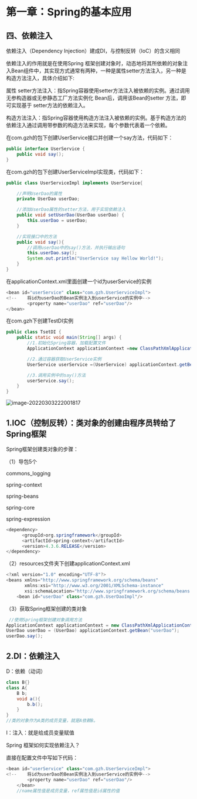 # 第一章：Spring的基本应用

## 四、依赖注入

依赖注入（Dependency Injection）建成DI，与控制反转（IoC）的含义相同

依赖注入的作用就是在使用Spring 框架创建对象时，动态地将其所依赖的对象注入Bean组件中，其实现方式通常有两种，一种是属性setter方法注入，另一种是构造方法注入，具体介绍如下:

属性 setter方法注入：指Spring容器使用setter方法注入被依赖的实例。通过调用无参构造器或无参静态工厂方法实例化 Bean后，调用该Bean的setter 方法，即可实现基于 setter方法的依赖注入。

构造方法注入：指Spring容器使用构造方法注入被依赖的实例。基于构造方法的依赖注入通过调用带参数的构造方法来实现，每个参数代表着一个依赖。



在com.gzh的包下创建UserService接口并创建一个say方法，代码如下：

```java
public interface UserService {
    public void say();
}
```

在com.gzh的包下创建UserServiceImpl实现类，代码如下：

```java
public class UserServiceImpl implements UserService{

    //声明UserDao的属性
    private UserDao userDao;

    //添加UserDao属性的setter方法，用于实现依赖注入
    public void setUserDao(UserDao userDao) {
        this.userDao = userDao;
    }

    //实现接口中的方法
    public void say(){
        //调用userDao中的say()方法，并执行输出语句
        this.userDao.say();
        System.out.println("UserService say Hellow World!");
    }
}
```

在applicationContext.xml里面创建一个id为userService的实例

```java
<bean id="userService" class="com.gzh.UserServiceImpl">
<!--    将id为userDao的Bean实例注入到userService的实例中-->
        <property name="userDao" ref="userDao"/>
</bean>
```

在com.gzh下创建TestDI实例

```java
public class TsetDI {
    public static void main(String[] args) {
        //1.初始化Spring容器，加载配置文件
        ApplicationContext applicationContext =new ClassPathXmlApplicationContext("applicationContext.xml");

        //2.通过容器获取UserService实例
        UserService userService =(UserService) applicationContext.getBean("userService");

        //3.调用实例中的say()方法
        userService.say();
    }
}
```

![image-20220303222001817](https://lsky.hhdxw.top/imghub/img/image-20220303222001817.png)

## 1.IOC（控制反转）：类对象的创建由程序员转给了Spring框架

Spring框架创建类对象的步骤：

（1）导包5个

commons_logging

spring-context

spring-beans

spring-core

spring-expression

```java
<dependency>
      <groupId>org.springframework</groupId>
      <artifactId>spring-context</artifactId>
      <version>4.3.6.RELEASE</version>
</dependency>
```

（2）resources文件夹下创建applicationContext.xml

```java
<?xml version="1.0" encoding="UTF-8"?>
<beans xmlns="http://www.springframework.org/schema/beans"
       xmlns:xsi="http://www.w3.org/2001/XMLSchema-instance"
       xsi:schemaLocation="http://www.springframework.org/schema/beans http://www.springframework.org/schema/beans/spring-beans.xsd">
    <bean id="userDao" class="com.gzh.UserDaoImpl"/>
```

（3）获取Spring框架创建的类对象

```java
 //使用Spring框架创建对象调用方法
ApplicationContext applicationContext = new ClassPathXmlApplicationContext("applicationContext.xml");
UserDao userDao = (UserDao) applicationContext.getBean("userDao");
userDao.say();
```

## 2.DI：依赖注入

D：依赖（动词）

```java
class B{}
class A{
	B b;
	void a(){
		b.b();
	}
}
//类的对象作为A类的成员变量，就是A依赖B。
```

I：注入：就是给成员变量赋值

Spring 框架如何实现依赖注入？

直接在配置文件中写如下代码：

```java
<bean id="userService" class="com.gzh.UserServiceImpl">
<!--    将id为userDao的Bean实例注入到userService的实例中-->
        <property name="userDao" ref="userDao"/>
    </bean>
    //name属性值是成员变量，ref属性值是id属性的值
```

# 